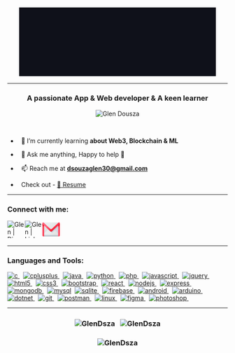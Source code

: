 <h3 align=center ><img align=center src="assets/Name.gif" width="450px">
</h3><hr>

<h3 align="center">A passionate App & Web developer & A keen learner</h3>

<p align="center"> <img src="https://komarev.com/ghpvc/?username=GlenDsza&label=Profile%20views&color=0e75b6&style=flat" alt="Glen Dousza" /></p>
<!-- https://gpvc.arturio.dev/GlenDsza -->

<!-- <p align="center"> <a href="https://github.com/ryo-ma/github-profile-trophy"><img src="https://github-profile-trophy.vercel.app/?username=GlenDsza&column=-1&margin-w=10&no-frame=true&no-bg=true&rank=-C&theme=darkhub" alt="Glen Dsouza" /></a> </p> -->

<!-- <p align="left"> <a href="https://twitter.com/hello" target="blank"><img src="https://img.shields.io/twitter/follow/hello?logo=twitter&style=for-the-badge" alt="hello" /></a> </p> -->
<br>

- &nbsp; 🌱 I’m currently learning **about Web3, Blockchain & ML**

- &nbsp; 💬 Ask me anything, Happy to help 🙂

<!-- - 👨‍💻 All of my projects are available at [abc.com](abc.com) -->

- &nbsp; 📫 Reach me at **dsouzaglen30@gmail.com**

- &nbsp; Check out - <a href="https://drive.google.com/file/d/1BrdJxfdVH3VXW1U-bnGCCOsptRNqbnI7/view?usp=share_link" target="_blank">📄 Resume</a>

<hr>
<h3 align="left">Connect with me:</h3>

<a href="discordapp.com/users/637542768876716032" target="_blank"> <img align="left" alt="Glen | Discord" width="40" height="40" src="https://skillicons.dev/icons?i=discord" /></a>
<!-- <a href="">
  <img align="left" alt="Glen | Twitter" width="30" src="https://raw.githubusercontent.com/peterthehan/peterthehan/master/assets/twitter.svg" />
</a> -->
<a href="https://www.linkedin.com/in/glen-dsza" target="_blank"><img align="left" alt="Glen | LinkedIN" width="40" height="40" src="https://skillicons.dev/icons?i=linkedin" /></a>
<!-- <a href="">
  <img align="left" alt="Glen | Instagram" width="30" src="https://user-images.githubusercontent.com/83356501/129452050-d0157287-2350-4999-95b9-ea9e8a27639b.png" />
</a> -->
<a href = "mailto:dsouzaglen30@gmail.com?subject='Hey there, nice connecting with you'" target="_blank"><img alt="Gmail" src="assets/gmail.png" width="40" height="40"/></a>&nbsp;&nbsp;&nbsp;&nbsp;<br>
<!-- <a href = "https://www.linkedin.com/in/glen-dsza" target="_blank"><img alt="LinkedIn" src="https://img.shields.io/badge/linkedin-%230077B5.svg?style=for-the-badge&logo=linkedin&logoColor=white"/></a> -->

<!-- &nbsp;&nbsp;
<a href = "https://www.linkedin.com/in/glen-dsza" target="_blank"><img alt="Twitter" src="https://img.shields.io/badge/twitter-%230077B5.svg?style=for-the-badge&logo=twitter&logoColor=white"/></a> -->

<!-- <p align="left">
<a href="https://twitter.com/hello" target="blank"><img align="center" src="https://raw.githubusercontent.com/rahuldkjain/github-profile-readme-generator/master/src/images/icons/Social/twitter.svg" alt="hello" height="30" width="40" /></a>
<a href="https://linkedin.com/in/glen-dsza" target="blank"><img align="center" src="https://raw.githubusercontent.com/rahuldkjain/github-profile-readme-generator/master/src/images/icons/Social/linked-in-alt.svg" alt="glen-dsza" height="30" width="40" /></a>
<a href="https://stackoverflow.com/users/stackoverflow" target="blank"><img align="center" src="https://raw.githubusercontent.com/rahuldkjain/github-profile-readme-generator/master/src/images/icons/Social/stack-overflow.svg" alt="stackoverflow" height="30" width="40" /></a>
<a href="https://kaggle.com/kaggle" target="blank"><img align="center" src="https://raw.githubusercontent.com/rahuldkjain/github-profile-readme-generator/master/src/images/icons/Social/kaggle.svg" alt="kaggle" height="30" width="40" /></a>
<a href="https://www.codechef.com/users/codechef" target="blank"><img align="center" src="https://cdn.jsdelivr.net/npm/simple-icons@3.1.0/icons/codechef.svg" alt="codechef" height="30" width="40" /></a>
<a href="https://www.hackerrank.com/hackerrank" target="blank"><img align="center" src="https://raw.githubusercontent.com/rahuldkjain/github-profile-readme-generator/master/src/images/icons/Social/hackerrank.svg" alt="hackerrank" height="30" width="40" /></a>
<a href="https://codeforces.com/profile/codeforces" target="blank"><img align="center" src="https://raw.githubusercontent.com/rahuldkjain/github-profile-readme-generator/master/src/images/icons/Social/codeforces.svg" alt="codeforces" height="30" width="40" /></a>
<a href="https://www.leetcode.com/leetcode" target="blank"><img align="center" src="https://raw.githubusercontent.com/rahuldkjain/github-profile-readme-generator/master/src/images/icons/Social/leet-code.svg" alt="leetcode" height="30" width="40" /></a>
<a href="https://auth.geeksforgeeks.org/user/gfg" target="blank"><img align="center" src="https://raw.githubusercontent.com/rahuldkjain/github-profile-readme-generator/master/src/images/icons/Social/geeks-for-geeks.svg" alt="gfg" height="30" width="40" /></a>
<a href="https://www.topcoder.com/members/topcoder" target="blank"><img align="center" src="https://raw.githubusercontent.com/rahuldkjain/github-profile-readme-generator/master/src/images/icons/Social/topcoder.svg" alt="topcoder" height="30" width="40" /></a>
</p> -->

<hr>

<h3 align="left">Languages and Tools:</h3>
<p align="left">
 
<a href="https://www.cprogramming.com/" target="_blank" rel="noreferrer"> <img src="https://skillicons.dev/icons?i=c" alt="c" width="40" height="40"/> </a>&nbsp;
<a href="https://www.w3schools.com/cpp/" target="_blank" rel="noreferrer"> <img src="https://skillicons.dev/icons?i=cpp" alt="cplusplus" width="40" height="40"/> </a>&nbsp;
<a href="https://www.java.com" target="_blank" rel="noreferrer"> <img src="https://skillicons.dev/icons?i=java" alt="java" width="40" height="40"/> </a>&nbsp;
 <a href="https://www.python.org" target="_blank" rel="noreferrer"> <img src="https://skillicons.dev/icons?i=py" alt="python" width="40" height="40"/> </a>&nbsp; 
<a href="https://www.php.net" target="_blank" rel="noreferrer"> <img src="https://skillicons.dev/icons?i=php" alt="php" width="40" height="40"/> </a>&nbsp;
<a href="https://developer.mozilla.org/en-US/docs/Web/JavaScript" target="_blank" rel="noreferrer"> <img src="https://skillicons.dev/icons?i=js" alt="javascript" width="40" height="40"/> </a>&nbsp;
<a href="https://api.jquery.com/" target="_blank" rel="noreferrer"> <img src="https://skillicons.dev/icons?i=jquery" alt="jquery" width="40" height="40"/> </a>&nbsp;
<a href="https://www.w3.org/html/" target="_blank" rel="noreferrer"> <img src="https://skillicons.dev/icons?i=html" alt="html5" width="40" height="40"/> </a>&nbsp;
<a href="https://www.w3schools.com/css/" target="_blank" rel="noreferrer"> <img src="https://skillicons.dev/icons?i=css" alt="css3" width="40" height="40"/> </a>&nbsp;
<a href="https://getbootstrap.com" target="_blank" rel="noreferrer"> <img src="https://skillicons.dev/icons?i=bootstrap" alt="bootstrap" width="40" height="40"/> </a>&nbsp; 
<a href="https://reactjs.org/" target="_blank" rel="noreferrer"> <img src="https://skillicons.dev/icons?i=react" alt="react" width="40" height="40"/> </a>&nbsp;
<a href="https://nodejs.org" target="_blank" rel="noreferrer"> <img src="https://skillicons.dev/icons?i=nodejs" alt="nodejs" width="40" height="40"/> </a>&nbsp;
<a href="https://expressjs.com" target="_blank" rel="noreferrer"> <img src="https://skillicons.dev/icons?i=expressjs" alt="express" width="40" height="40"/> </a>&nbsp;
<a href="https://www.mongodb.com/" target="_blank" rel="noreferrer"> <img src="https://skillicons.dev/icons?i=mongodb" alt="mongodb" width="40" height="40"/> </a>&nbsp; 
<a href="https://www.mysql.com/" target="_blank" rel="noreferrer"> <img src="https://skillicons.dev/icons?i=mysql" alt="mysql" width="40" height="40"/></a>&nbsp;
<a href="https://www.sqlite.org/" target="_blank" rel="noreferrer"> <img src="https://skillicons.dev/icons?i=sqlite" alt="sqlite" width="40" height="40"/> </a>&nbsp;
<a href="https://firebase.google.com/" target="_blank" rel="noreferrer"> <img src="https://skillicons.dev/icons?i=firebase" alt="firebase" width="40" height="40"/> </a>&nbsp;
<a href="https://developer.android.com" target="_blank" rel="noreferrer"> <img src="https://skillicons.dev/icons?i=androidstudio" alt="android" width="40" height="40"/> </a>&nbsp; 
<a href="https://www.arduino.cc/" target="_blank" rel="noreferrer"> <img src="https://skillicons.dev/icons?i=arduino" alt="arduino" width="40" height="40"/> </a>&nbsp; 
<a href="https://dotnet.microsoft.com/" target="_blank" rel="noreferrer"> <img src="https://skillicons.dev/icons?i=dotnet" alt="dotnet" width="40" height="40"/> </a>&nbsp;
<a href="https://git-scm.com/" target="_blank" rel="noreferrer"> <img src="https://skillicons.dev/icons?i=git" alt="git" width="40" height="40"/> </a>&nbsp;
<a href="https://www.postman.com/" target="_blank" rel="noreferrer"> <img src="https://skillicons.dev/icons?i=postman" alt="postman" width="40" height="40"/> </a>&nbsp;
<a href="https://www.linux.org/" target="_blank" rel="noreferrer"> <img src="https://skillicons.dev/icons?i=linux" alt="linux" width="40" height="40"/> </a>&nbsp; 
<a href="https://www.figma.com/" target="_blank" rel="noreferrer"> <img src="https://skillicons.dev/icons?i=figma" alt="figma" width="40" height="40"/> </a>&nbsp;
<a href="https://www.photoshop.com/en" target="_blank" rel="noreferrer"> <img src="https://skillicons.dev/icons?i=ps" alt="photoshop" width="40" height="40"/> </a>&nbsp;   
 </p>
<hr>
<h3 align=center>
 <img align="center" src="https://github-readme-stats.vercel.app/api/top-langs?username=GlenDsza&show_icons=true&locale=en&layout=compact&langs_count=5&theme=tokyonight" alt="GlenDsza" />  
&nbsp;
<img align="center" src="https://github-readme-stats.vercel.app/api?username=GlenDsza&show_icons=true&count_private=true&theme=tokyonight&hide_rank=true&hide=contribs" alt="GlenDsza" />
</h3>
<h3 align=center>
<img align="center" src="https://github-readme-streak-stats.herokuapp.com/?user=GlenDsza&theme=tokyonight" alt="GlenDsza" />
</h3>